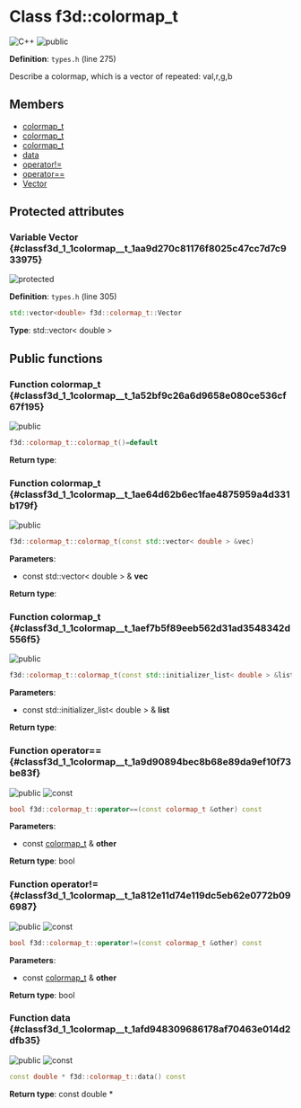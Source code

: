 # Class f3d::colormap\_t

![][C++]
![][public]

**Definition**: `types.h` (line 275)



Describe a colormap, which is a vector of repeated: val,r,g,b

## Members

* [colormap\_t](classf3d_1_1colormap__t.md#classf3d_1_1colormap__t_1a52bf9c26a6d9658e080ce536cf67f195)
* [colormap\_t](classf3d_1_1colormap__t.md#classf3d_1_1colormap__t_1ae64d62b6ec1fae4875959a4d331b179f)
* [colormap\_t](classf3d_1_1colormap__t.md#classf3d_1_1colormap__t_1aef7b5f89eeb562d31ad3548342d556f5)
* [data](classf3d_1_1colormap__t.md#classf3d_1_1colormap__t_1afd948309686178af70463e014d2dfb35)
* [operator!=](classf3d_1_1colormap__t.md#classf3d_1_1colormap__t_1a812e11d74e119dc5eb62e0772b096987)
* [operator==](classf3d_1_1colormap__t.md#classf3d_1_1colormap__t_1a9d90894bec8b68e89da9ef10f73be83f)
* [Vector](classf3d_1_1colormap__t.md#classf3d_1_1colormap__t_1aa9d270c81176f8025c47cc7d7c933975)

## Protected attributes

### Variable Vector {#classf3d_1_1colormap__t_1aa9d270c81176f8025c47cc7d7c933975}

![][protected]

**Definition**: `types.h` (line 305)


```cpp
std::vector<double> f3d::colormap_t::Vector
```








**Type**: std::vector< double >



## Public functions

### Function colormap\_t {#classf3d_1_1colormap__t_1a52bf9c26a6d9658e080ce536cf67f195}

![][public]


```cpp
f3d::colormap_t::colormap_t()=default
```








**Return type**: 



### Function colormap\_t {#classf3d_1_1colormap__t_1ae64d62b6ec1fae4875959a4d331b179f}

![][public]


```cpp
f3d::colormap_t::colormap_t(const std::vector< double > &vec)
```








**Parameters**:

* const std::vector< double > & **vec**

**Return type**: 



### Function colormap\_t {#classf3d_1_1colormap__t_1aef7b5f89eeb562d31ad3548342d556f5}

![][public]


```cpp
f3d::colormap_t::colormap_t(const std::initializer_list< double > &list)
```








**Parameters**:

* const std::initializer_list< double > & **list**

**Return type**: 



### Function operator== {#classf3d_1_1colormap__t_1a9d90894bec8b68e89da9ef10f73be83f}

![][public]
![][const]


```cpp
bool f3d::colormap_t::operator==(const colormap_t &other) const
```








**Parameters**:

* const [colormap\_t](classf3d_1_1colormap__t.md) & **other**

**Return type**: bool



### Function operator!= {#classf3d_1_1colormap__t_1a812e11d74e119dc5eb62e0772b096987}

![][public]
![][const]


```cpp
bool f3d::colormap_t::operator!=(const colormap_t &other) const
```








**Parameters**:

* const [colormap\_t](classf3d_1_1colormap__t.md) & **other**

**Return type**: bool



### Function data {#classf3d_1_1colormap__t_1afd948309686178af70463e014d2dfb35}

![][public]
![][const]


```cpp
const double * f3d::colormap_t::data() const
```








**Return type**: const double *





[public]: https://img.shields.io/badge/-public-brightgreen (public)
[C++]: https://img.shields.io/badge/language-C%2B%2B-blue (C++)
[protected]: https://img.shields.io/badge/-protected-yellow (protected)
[const]: https://img.shields.io/badge/-const-lightblue (const)